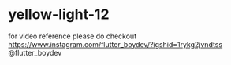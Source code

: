 # yellow-light-12
for video reference please do checkout https://www.instagram.com/flutter_boydev/?igshid=1rykg2jvndtss
@flutter_boydev
